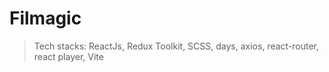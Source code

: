 # Filmagic
>Tech stacks: ReactJs, Redux Toolkit, SCSS, days, axios, react-router, react player, Vite

